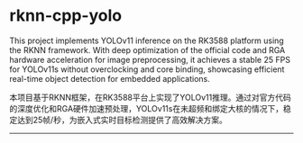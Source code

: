 # rknn-cpp-yolo
This project implements YOLOv11 inference on the RK3588 platform using the RKNN framework. With deep optimization of the official code and RGA hardware acceleration for image preprocessing, it achieves a stable 25 FPS for YOLOv11s without overclocking and core binding, showcasing efficient real-time object detection for embedded applications.

本项目基于RKNN框架，在RK3588平台上实现了YOLOv11推理。通过对官方代码的深度优化和RGA硬件加速预处理，YOLOv11s在未超频和绑定大核的情况下，稳定达到25帧/秒，为嵌入式实时目标检测提供了高效解决方案。
****
